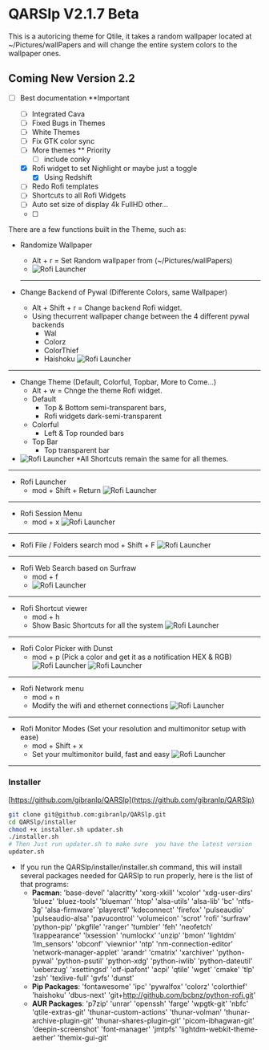 <!--
# _______  _______  ______  _______  __      
#|       ||   _   ||   __ \|     __||  |.-----.
#|   -  _||       ||      <|__     ||  ||  _  |
#|_______||___|___||___|__||_______||__||   __|
#                                       |__|   
# QARSlp Qtile + Arch Ricing Script
# By: gibranlp <thisdoesnotwork@gibranlp.dev>
# MIT licence
-->
# QARSlp V2.1.7 Beta

This is a autoricing theme for Qtile, it takes a random wallpaper located at ~/Pictures/wallPapers and will change the entire system colors to the wallpaper ones.

## Coming New Version 2.2

- [ ] Best documentation **Important

  - [ ] Integrated Cava
  - [ ] Fixed Bugs in Themes
  - [ ] White Themes
  - [ ] Fix GTK color sync
  - [ ] More themes ** Priority
    - [ ] include conky
  - [x] Rofi widget to set Nighlight or maybe just a toggle
    - [x] Using Redshift
  - [ ] Redo Rofi templates
  - [ ] Shortcuts to all Rofi Widgets
  - [ ] Auto set size of display 4k FullHD other...
  - [ ] 

There are a few functions built  in the  Theme, such as:

- Randomize Wallpaper
  - Alt + r = Set Random wallpaper from (~/Pictures/wallPapers)
  - ![Rofi Launcher](/gifs/random_wallpaper.gif)
  ***

- Change Backend of Pywal (Differente Colors, same Wallpaper)
  - Alt + Shift + r = Change backend Rofi widget.
  - Using thecurrent wallpaper change between the 4 different pywal backends
    - Wal
    - Colorz
    - ColorThief
    - Haishoku
  ![Rofi Launcher](/gifs/backend.gif)
*** 
- Change Theme (Default, Colorful, Topbar, More to Come...)
  - Alt + w = Chnge the theme Rofi widget.
  - Default
    - Top & Bottom semi-transparent bars, 
    - Rofi widgets dark-semi-transparent
  - Colorful
    - Left & Top rounded bars
  - Top Bar
    - Top transparent bar
- ![Rofi Launcher](/gifs/theme.gif)
*All Shortcuts remain the same for all themes.
***

- Rofi Launcher
  - mod + Shift + Return
![Rofi Launcher](/gifs/Launcher.gif)
***
- Rofi Session Menu
  - mod + x
![Rofi Launcher](/gifs/session.gif)
***
- Rofi File / Folders search
  mod + Shift + F
  ![Rofi Launcher](/gifs/search.gif)
***
- Rofi Web Search based on Surfraw
  - mod + f
  - ![Rofi Launcher](/gifs/surfraw.gif)
***
- Rofi Shortcut viewer
  - mod + h
  - Show Basic Shortcuts for all the system
![Rofi Launcher](/gifs/shortcuts.gif)
***
- Rofi Color Picker with Dunst
  - mod + p (Pick a color and get it as a notification HEX & RGB)
![Rofi Launcher](/gifs/colors1.gif)
![Rofi Launcher](/gifs/colors2.gif)
***
- Rofi Network menu
  - mod + n
  - Modify the wifi and ethernet connections
![Rofi Launcher](/gifs/network.gif)
***
- Rofi Monitor Modes (Set your resolution and multimonitor setup with ease)
  - mod + Shift + x
  - Set your multimonitor build, fast and easy
![Rofi Launcher](/gifs/monitor_modes.gif)
***
### Installer
[https://github.com/gibranlp/QARSlp](https://github.com/gibranlp/QARSlp)
```bash
git clone git@github.com:gibranlp/QARSlp.git
cd QARSlp/installer
chmod +x installer.sh updater.sh
./installer.sh
# Then Just run updater.sh to make sure  you have the latest version
updater.sh
```
- If you run the QARSlp/installer/installer.sh command, this will install several packages needed for QARSlp to run properly, here is the list of that programs:
  - **Pacman**: 'base-devel' 'alacritty' 'xorg-xkill' 'xcolor' 'xdg-user-dirs' 'bluez' 'bluez-tools' 'blueman' 'htop' 'alsa-utils' 'alsa-lib' 'bc' 'ntfs-3g' 'alsa-firmware' 'playerctl' 'kdeconnect' 'firefox' 'pulseaudio' 'pulseaudio-alsa' 'pavucontrol' 'volumeicon' 'scrot' 'rofi' 'surfraw' 'python-pip' 'pkgfile' 'ranger' 'tumbler' 'feh' 'neofetch' 'lxappearance' 'lxsession' 'numlockx' 'unzip' 'bmon' 'lightdm' 'lm_sensors' 'obconf' 'viewnior' 'ntp' 'nm-connection-editor' 'network-manager-applet' 'arandr' 'cmatrix' 'xarchiver' 'python-pywal' 'python-psutil' 'python-xdg' 'python-iwlib' 'python-dateutil' 'ueberzug' 'xsettingsd' 'otf-ipafont' 'acpi' 'qtile' 'wget' 'cmake' 'tlp' 'zsh' 'texlive-full' 'gvfs' 'dunst'
  - **Pip Packages**: 'fontawesome' 'ipc' 'pywalfox' 'colorz' 'colorthief' 'haishoku' 'dbus-next' 'git+http://github.com/bcbnz/python-rofi.git'
  - **AUR Packages**: 'p7zip' 'unrar' 'openssh' 'farge' 'wpgtk-git' 'nbfc' 'qtile-extras-git' 'thunar-custom-actions' 'thunar-volman' 'thunar-archive-plugin-git' 'thunar-shares-plugin-git' 'picom-ibhagwan-git' 'deepin-screenshot' 'font-manager' 'jmtpfs' 'lightdm-webkit-theme-aether' 'themix-gui-git'
